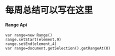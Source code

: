 # 每周总结可以写在这里
#### Range Api
```
var range=new Range()
range.setStart(element,9)
range.setEnd(element,4)
var range=document.getSelection().getRangeAt(0)
```